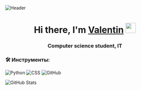 ![Header](./your-header-image-name.png)

<h1 align="center">Hi there, I'm <a href="https://daniilshat.ru/" target="_blank">Valentin</a> 
<img src="https://github.com/blackcater/blackcater/raw/main/images/Hi.gif" height="32"/></h1>
<h3 align="center">Computer science student, IT</h3>

### 🛠 Инструменты:
![Python](https://img.shields.io/badge/Python-3776AB?style=for-the-badge&logo=python)
![CSS](https://img.shields.io/badge/CSS-3776AB?style=for-the-badge&logo=css)
![GitHub](https://img.shields.io/badge/GitHub-181717?style=for-the-badge&logo=github)

![GitHub Stats](https://github-readme-stats.vercel.app/api?username=vk-overlord&show_icons=true&theme=radical)

<!--
### 🔥 Лучшие проекты:
- [Проект 1](https://github.com/ТВОЙ_НИК/проект1) - Краткое описание
- [Проект 2](https://github.com/ТВОЙ_НИК/проект2) - Краткое описание

### 🔧 Основные технологии:
- 🐍 Python | Java | C++
- 📦 Docker | Git & GitHub | Qt Designer
- 🌐 HTML | CSS | SQL (Основы)

### 📬 Связь со мной:
[![Telegram](https://img.shields.io/badge/Telegram-blue?style=flat&logo=telegram)](https://t.me/твой_ник)
[![LinkedIn](https://img.shields.io/badge/LinkedIn-blue?style=flat&logo=linkedin)](https://linkedin.com/in/твой_ник)
-->

<!--
**vk-overlord/vk-overlord** is a ✨ _special_ ✨ repository because its `README.md` (this file) appears on your GitHub profile.

Here are some ideas to get you started:

- 🔭 I’m currently working on ...
- 🌱 I’m currently learning ...
- 👯 I’m looking to collaborate on ...
- 🤔 I’m looking for help with ...
- 💬 Ask me about ...
- 📫 How to reach me: ...
- 😄 Pronouns: ...
- ⚡ Fun fact: ...
-->
